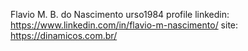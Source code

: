 Flavio M. B. do Nascimento
urso1984 profile
linkedin: https://www.linkedin.com/in/flavio-m-nascimento/
site: https://dinamicos.com.br/
